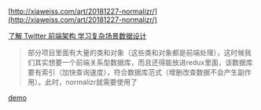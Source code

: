 [http://xiaweiss.com/art/20181227-normalizr/](http://xiaweiss.com/art/20181227-normalizr/)

[了解 Twitter 前端架构 学习复杂场景数据设计](https://zhuanlan.zhihu.com/p/29732224)

> 部分项目里面有大量的类和对象（这些类和对象都是前端处理），这时候我们其实想要一个前端关系型数据库，而且还得能放进redux里面，该数据库要有索引（加快查询速度），符合数据库范式（增删改查数据不会产生副作用）。此时，normalizr就需要使用了

[demo](https://codesandbox.io/s/modern-bird-0sn05)





